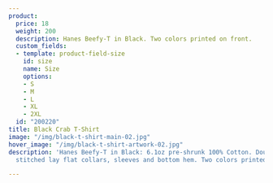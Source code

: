 ```yaml
---
product:
  price: 18
  weight: 200
  description: Hanes Beefy-T in Black. Two colors printed on front.
  custom_fields:
  - template: product-field-size
    id: size
    name: Size
    options:
    - S
    - M
    - L
    - XL
    - 2XL
  id: "200220"
title: Black Crab T-Shirt
image: "/img/black-t-shirt-main-02.jpg"
hover_image: "/img/black-t-shirt-artwork-02.jpg"
description: 'Hanes Beefy-T in Black: 6.1oz pre-shrunk 100% Cotton. Double-needle
  stitched lay flat collars, sleeves and bottom hem. Two colors printed on front.'

---
```

